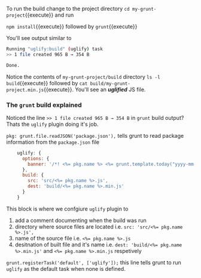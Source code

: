 
To run the build change to the project directory `cd my-grunt-project`{{execute}} and run

`npm install`{{execute}} followed by `grunt`{{execute}}

You'll see output similar to 

```bash
Running "uglify:build" (uglify) task
>> 1 file created 965 B → 354 B

Done.
```

Notice the contents of `my-grunt-project/build` directory `ls -l build`{{execute}} followed by `cat build/my-grunt-project.min.js`{{execute}}. You'll see an ***uglified*** JS file.

### The `grunt` build explained

Noticed the line `>> 1 file created 965 B → 354 B` in `grunt` build output? Thats the `uglify` plugin doing it's job.

`pkg: grunt.file.readJSON('package.json'),` tells grunt to read package information from the `package.json` file

```javascript
    uglify: {
      options: {
        banner: '/*! <%= pkg.name %> <%= grunt.template.today("yyyy-mm-dd") %> */\n'
      },
      build: {
        src: 'src/<%= pkg.name %>.js',
        dest: 'build/<%= pkg.name %>.min.js'
      }
    }
```

This  block is where we confgiure `uglify` plugin to 
1. add a comment documenting when the build was run
2. directory where source files are located i.e. `src: 'src/<%= pkg.name %>.js',`
3. name of the source file i.e. `<%= pkg.name %>.js`
4. desitnation of built file and it's name i.e. `dest: 'build/<%= pkg.name %>.min.js'` and `<%= pkg.name %>.min.js` respetively

`grunt.registerTask('default', ['uglify']);` this line tells grunt to run `uglify` as the default task when none is defined.